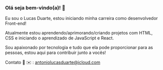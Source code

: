 ### Olá seja bem-vindo(a)! 👋

Eu sou o Lucas Duarte, estou iniciando minha carreira como desenvolvedor Front-end!

Atualmente estou aprendendo/aprimorando/criando projetos com HTML, CSS e iniciando o aprendizado de JavaScript e React.

Sou apaixonado por tecnologia e tudo que ela pode proporcionar para as pessoas, estou aqui para contribuir junto a vocês!

Contato 📲
✉️ : antoniolucasduarte@icloud.com




